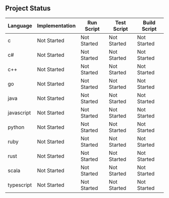 # <project>

## Project Status
| Language | Implementation | Run Script | Test Script | Build Script |
| --- | --- | --- | --- | --- |
| c | Not Started | Not Started | Not Started | Not Started |
| c# | Not Started | Not Started | Not Started | Not Started |
| c++ | Not Started | Not Started | Not Started | Not Started |
| go | Not Started | Not Started | Not Started | Not Started |
| java | Not Started | Not Started | Not Started | Not Started |
| javascript | Not Started | Not Started | Not Started | Not Started |
| python | Not Started | Not Started | Not Started | Not Started |
| ruby | Not Started | Not Started | Not Started | Not Started |
| rust | Not Started | Not Started | Not Started | Not Started |
| scala | Not Started | Not Started | Not Started | Not Started |
| typescript | Not Started | Not Started | Not Started | Not Started |
